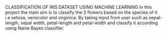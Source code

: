 CLASSIFICATION OF IRIS DATASET USING MACHINE LEARNING
In this project the main aim is to classify the 3 flowers based on the species of it i.e setosa, versicolor and virginica. By taking input from user such as sepal-length, sepal width, petal-length and petal-width and classify it according using Naive Bayes classifier.

